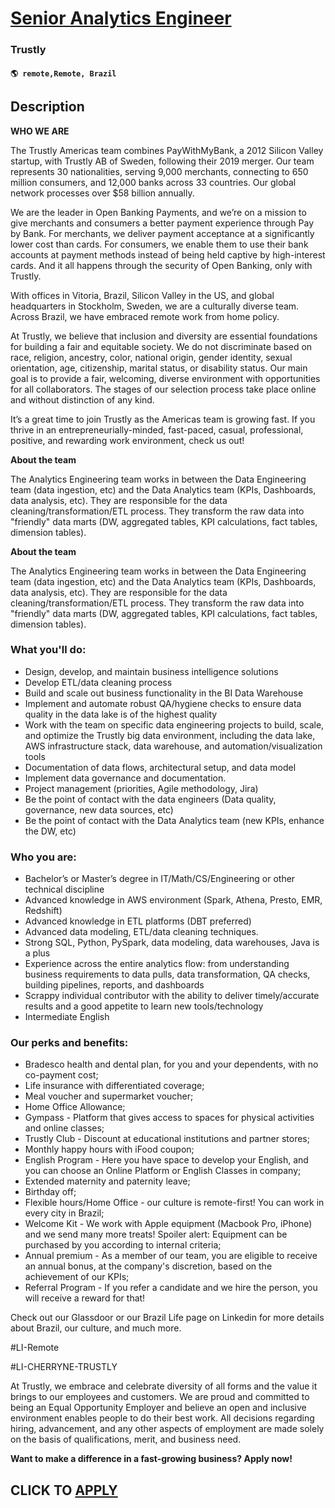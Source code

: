 # [Senior Analytics Engineer](https://www.remotewlb.com/apply/senior-analytics-engineer-116453)  
### Trustly  
#### `🌎 remote,Remote, Brazil`  

## Description

 **WHO WE ARE**

The Trustly Americas team combines PayWithMyBank, a 2012 Silicon Valley startup, with Trustly AB of Sweden, following their 2019 merger. Our team represents 30 nationalities, serving 9,000 merchants, connecting to 650 million consumers, and 12,000 banks across 33 countries. Our global network processes over $58 billion annually.

  

We are the leader in Open Banking Payments, and we’re on a mission to give merchants and consumers a better payment experience through Pay by Bank. For merchants, we deliver payment acceptance at a significantly lower cost than cards. For consumers, we enable them to use their bank accounts at payment methods instead of being held captive by high-interest cards. And it all happens through the security of Open Banking, only with Trustly.

  

With offices in Vitoria, Brazil, Silicon Valley in the US, and global headquarters in Stockholm, Sweden, we are a culturally diverse team. Across Brazil, we have embraced remote work from home policy.

  

At Trustly, we believe that inclusion and diversity are essential foundations for building a fair and equitable society. We do not discriminate based on race, religion, ancestry, color, national origin, gender identity, sexual orientation, age, citizenship, marital status, or disability status. Our main goal is to provide a fair, welcoming, diverse environment with opportunities for all collaborators. The stages of our selection process take place online and without distinction of any kind.

  

It’s a great time to join Trustly as the Americas team is growing fast. If you thrive in an entrepreneurially-minded, fast-paced, casual, professional, positive, and rewarding work environment, check us out!

  

 **About the team**

The Analytics Engineering team works in between the Data Engineering team (data ingestion, etc) and the Data Analytics team (KPIs, Dashboards, data analysis, etc). They are responsible for the data cleaning/transformation/ETL process. They transform the raw data into "friendly" data marts (DW, aggregated tables, KPI calculations, fact tables, dimension tables).

  

  

 **About the team**

The Analytics Engineering team works in between the Data Engineering team (data ingestion, etc) and the Data Analytics team (KPIs, Dashboards, data analysis, etc). They are responsible for the data cleaning/transformation/ETL process. They transform the raw data into "friendly" data marts (DW, aggregated tables, KPI calculations, fact tables, dimension tables).

  

  

### What you'll do:

* Design, develop, and maintain business intelligence solutions
* Develop ETL/data cleaning process 
* Build and scale out business functionality in the BI Data Warehouse
* Implement and automate robust QA/hygiene checks to ensure data quality in the data lake is of the highest quality
* Work with the team on specific data engineering projects to build, scale, and optimize the Trustly big data environment, including the data lake, AWS infrastructure stack, data warehouse, and automation/visualization tools
* Documentation of data flows, architectural setup, and data model
* Implement data governance and documentation.
* Project management (priorities, Agile methodology, Jira)
* Be the point of contact with the data engineers (Data quality, governance, new data sources, etc)
* Be the point of contact with the Data Analytics team (new KPIs, enhance the DW, etc)

  

### Who you are:

* Bachelor’s or Master’s degree in IT/Math/CS/Engineering or other technical discipline
* Advanced knowledge in AWS environment (Spark, Athena, Presto, EMR, Redshift)
* Advanced knowledge in ETL platforms (DBT preferred)
* Advanced data modeling, ETL/data cleaning techniques.
* Strong SQL, Python, PySpark, data modeling, data warehouses, Java is a plus
* Experience across the entire analytics flow: from understanding business requirements to data pulls, data transformation, QA checks, building pipelines, reports, and dashboards
* Scrappy individual contributor with the ability to deliver timely/accurate results and a good appetite to learn new tools/technology
* Intermediate English

  

### Our perks and benefits:

* Bradesco health and dental plan, for you and your dependents, with no co-payment cost;
* Life insurance with differentiated coverage;
* Meal voucher and supermarket voucher;
* Home Office Allowance;
* Gympass - Platform that gives access to spaces for physical activities and online classes;
* Trustly Club - Discount at educational institutions and partner stores;
* Monthly happy hours with iFood coupon;
* English Program - Here you have space to develop your English, and you can choose an Online Platform or English Classes in company;
* Extended maternity and paternity leave;
* Birthday off;
* Flexible hours/Home Office - our culture is remote-first! You can work in every city in Brazil;
* Welcome Kit - We work with Apple equipment (Macbook Pro, iPhone) and we send many more treats! Spoiler alert: Equipment can be purchased by you according to internal criteria;
* Annual premium - As a member of our team, you are eligible to receive an annual bonus, at the company's discretion, based on the achievement of our KPIs;
* Referral Program - If you refer a candidate and we hire the person, you will receive a reward for that!

  

Check out our Glassdoor or our Brazil Life page on Linkedin for more details about Brazil, our culture, and much more.

  

#LI-Remote

#LI-CHERRYNE-TRUSTLY

  

At Trustly, we embrace and celebrate diversity of all forms and the value it brings to our employees and customers. We are proud and committed to being an Equal Opportunity Employer and believe an open and inclusive environment enables people to do their best work. All decisions regarding hiring, advancement, and any other aspects of employment are made solely on the basis of qualifications, merit, and business need.

  

 **Want to make a difference in a fast-growing business? Apply now!**

  
## CLICK TO [APPLY](https://www.remotewlb.com/apply/senior-analytics-engineer-116453)

